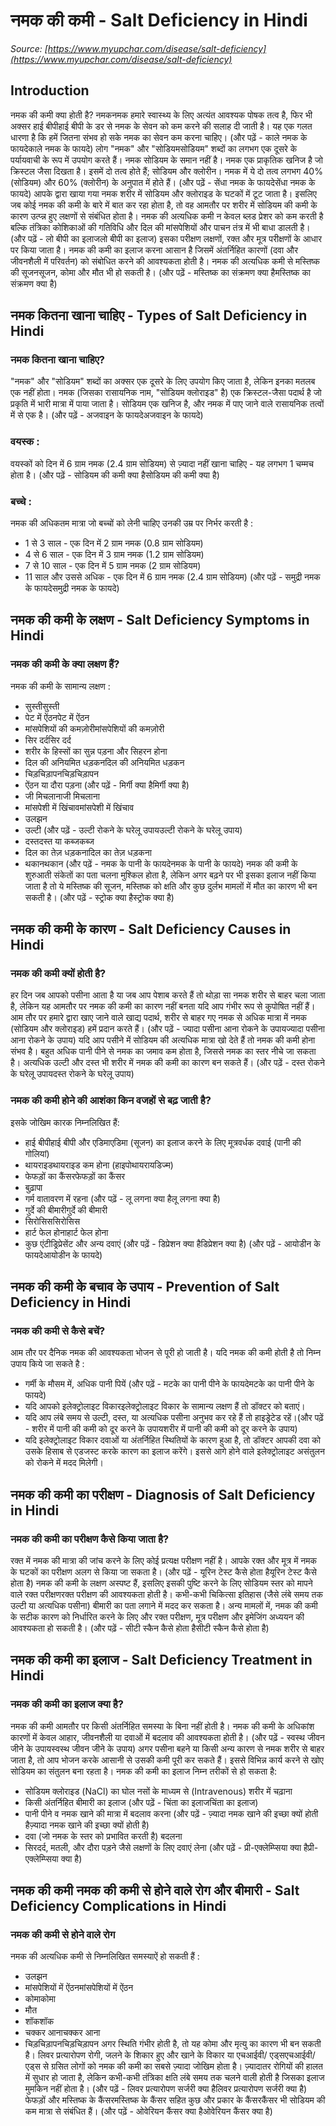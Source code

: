 # नमक की कमी - Salt Deficiency in Hindi
_Source: [https://www.myupchar.com/disease/salt-deficiency](https://www.myupchar.com/disease/salt-deficiency)_

## Introduction
नमक की कमी क्या होती है?
नमकनमक हमारे स्वास्थ्य के लिए अत्यंत आवश्यक पोषक तत्व है, फिर भी अक्सर हाई बीपीहाई बीपी के डर से नमक के सेवन को कम करने की सलाह दी जाती है। यह एक गलत धारणा है कि हमें जितना संभव हो सके नमक का सेवन कम करना चाहिए।
(और पढ़ें - काले नमक के फायदेकाले नमक के फायदे)
लोग "नमक" और "सोडियमसोडियम" शब्दों का लगभग एक दूसरे के पर्यायवाची के रूप में उपयोग करते हैं। नमक सोडियम के समान नहीं है। नमक एक प्राकृतिक खनिज है जो क्रिस्टल जैसा दिखता है। इसमें दो तत्व होते हैं; सोडियम और क्लोरीन। नमक में ये दो तत्व लगभग 40% (सोडियम) और 60% (क्लोरीन) के अनुपात में होते हैं।
(और पढ़ें - सेंधा नमक के फायदेसेंधा नमक के फायदे)
आपके द्वारा खाया गया नमक शरीर में सोडियम और क्लोराइड के घटकों में टूट जाता है। इसलिए जब कोई नमक की कमी के बारे में बात कर रहा होता है, तो वह आमतौर पर शरीर में सोडियम की कमी के कारण उत्प्न्न हुए लक्षणों से संबंधित होता है।
नमक की अत्यधिक कमी न केवल ब्लड प्रेशर को कम करती है बल्कि तंत्रिका कोशिकाओं की गतिविधि और दिल की मांसपेशियों और पाचन तंत्र में भी बाधा डालती है।
(और पढ़ें - लो बीपी का इलाजलो बीपी का इलाज)
इसका परीक्षण लक्षणों, रक्त और मूत्र परीक्षणों के आधार पर किया जाता है। नमक की कमी का इलाज करना आसान है जिसमें अंतर्निहित कारणों (दवा और जीवनशैली में परिवर्तन) को संबोधित करने की आवश्यकता होती है। नमक की अत्यधिक कमी से मस्तिष्क की सूजनसूजन, कोमा और मौत भी हो सकती है।
(और पढ़ें - मस्तिष्क का संक्रमण क्या हैमस्तिष्क का संक्रमण क्या है)

## नमक कितना खाना चाहिए - Types of Salt Deficiency in Hindi
### नमक कितना खाना चाहिए?
"नमक" और "सोडियम" शब्दों का अक्सर एक दूसरे के लिए उपयोग किए जाता है, लेकिन इनका मतलब एक नहीं होता। नमक (जिसका रासायनिक नाम, "सोडियम क्लोराइड" है) एक क्रिस्टल-जैसा पदार्थ है जो प्रकृति में भारी मात्रा में पाया जाता है। सोडियम एक खनिज है, और नमक में पाए जाने वाले रासायनिक तत्वों में से एक है।
(और पढ़ें - अजवाइन के फायदेअजवाइन के फायदे)
### वयस्क :
वयस्कों को दिन में 6 ग्राम नमक (2.4 ग्राम सोडियम) से ज़्यादा नहीं खाना चाहिए - यह लगभग 1 चम्मच होता है।
(और पढ़ें - सोडियम की कमी क्या हैसोडियम की कमी क्या है)
### बच्चे :
नमक की अधिकतम मात्रा जो बच्चों को लेनी चाहिए उनकी उम्र पर निर्भर करती है :
- 1 से 3 साल - एक दिन में 2 ग्राम नमक (0.8 ग्राम सोडियम)
- 4 से 6 साल - एक दिन में 3 ग्राम नमक (1.2 ग्राम सोडियम)
- 7 से 10 साल - एक दिन में 5 ग्राम नमक (2 ग्राम सोडियम)
- 11 साल और उससे अधिक - एक दिन में 6 ग्राम नमक (2.4 ग्राम सोडियम)
(और पढ़ें - समुद्री नमक के फायदेसमुद्री नमक के फायदे)

## नमक की कमी के लक्षण - Salt Deficiency Symptoms in Hindi
### नमक की कमी के क्या लक्षण हैं?
नमक की कमी के सामान्य लक्षण :
- सुस्तीसुस्ती
- पेट में ऐंठनपेट में ऐंठन
- मांसपेशियों की कमज़ोरीमांसपेशियों की कमज़ोरी
- सिर दर्दसिर दर्द
- शरीर के हिस्सों का सुन्न पड़ना और सिहरन होना
- दिल की अनियमित धड़कनदिल की अनियमित धड़कन
- चिड़चिड़ापनचिड़चिड़ापन
- ऐंठन या दौरा पड़ना (और पढ़ें - मिर्गी क्या हैमिर्गी क्या है)
- जी मिचलानाजी मिचलाना
- मांसपेशी में खिंचावमांसपेशी में खिंचाव
- उलझन
- उल्टी (और पढ़ें - उल्टी रोकने के घरेलू उपायउल्टी रोकने के घरेलू उपाय)
- दस्तदस्त या कब्जकब्ज
- दिल का तेज़ धड़कनादिल का तेज़ धड़कना
- थकानथकान
(और पढ़ें - नमक के पानी के फायदेनमक के पानी के फायदे)
नमक की कमी के शुरुआती संकेतों का पता चलना मुश्किल होता है, लेकिन अगर बढ़ने पर भी इसका इलाज नहीं किया जाता है तो ये मस्तिष्क की सूजन, मस्तिष्क को क्षति और कुछ दुर्लभ मामलों में मौत का कारण भी बन सकती है।
(और पढ़ें - स्ट्रोक क्या हैस्ट्रोक क्या है)

## नमक की कमी के कारण - Salt Deficiency Causes in Hindi
### नमक की कमी क्यों होती है?
हर दिन जब आपको पसीना आता है या जब आप पेशाब करते हैं तो थोड़ा सा नमक शरीर से बाहर चला जाता है, लेकिन यह आमतौर पर नमक की कमी का कारण नहीं बनता यदि आप गंभीर रूप से कुपोषित नहीं हैं। आम तौर पर हमारे द्वारा खाए जाने वाले खाद्य पदार्थ, शरीर से बाहर गए नमक से अधिक मात्रा में नमक (सोडियम और क्लोराइड) हमें प्रदान करते हैं।
(और पढ़ें - ज्यादा पसीना आना रोकने के उपायज्यादा पसीना आना रोकने के उपाय)
यदि आप पसीने में सोडियम की अत्यधिक मात्रा खो देते हैं तो नमक की कमी होना संभव है। बहुत अधिक पानी पीने से नमक का जमाव कम होता है, जिससे नमक का स्तर नीचे जा सकता है। अत्यधिक उल्टी और दस्त भी शरीर में नमक की कमी का कारण बन सकते हैं।
(और पढ़ें - दस्त रोकने के घरेलू उपायदस्त रोकने के घरेलू उपाय)
### नमक की कमी होने की आशंका किन वजहों से बढ़ जाती है?
इसके जोखिम कारक निम्नलिखित हैं:
- हाई बीपीहाई बीपी और एडिमाएडिमा (सूजन) का इलाज करने के लिए मूत्रवर्धक दवाई (पानी की गोलियां)
- थायराइडथायराइड कम होना (हाइपोथायरायडिज्म)
- फेफड़ों का कैंसरफेफड़ों का कैंसर
- बुढ़ापा
- गर्म वातावरण में रहना (और पढ़ें - लू लगना क्या हैलू लगना क्या है)
- गुर्दे की बीमारीगुर्दे की बीमारी
- सिरोसिससिरोसिस
- हार्ट फेल होनाहार्ट फेल होना
- कुछ एंटीड्रिप्रेसेंट और अन्य दवाएं (और पढ़ें - डिप्रेशन क्या हैडिप्रेशन क्या है)
(और पढ़ें - आयोडीन के फायदेआयोडीन के फायदे)

## नमक की कमी के बचाव के उपाय - Prevention of Salt Deficiency in Hindi
### नमक की कमी से कैसे बचें?
आम तौर पर दैनिक नमक की आवश्यकता भोजन से पूरी हो जाती है। यदि नमक की कमी होती है तो निम्न उपाय किये जा सकते है :
- गर्मी के मौसम में, अधिक पानी पियें (और पढ़ें - मटके का पानी पीने के फायदेमटके का पानी पीने के फायदे)
- यदि आपको इलेक्ट्रोलाइट विकारइलेक्ट्रोलाइट विकार के सामान्य लक्षण हैं तो डॉक्टर को बताएं।
- यदि आप लंबे समय से उल्टी, दस्त, या अत्यधिक पसीना अनुभव कर रहे हैं तो हाइड्रेटेड रहें।(और पढ़ें - शरीर में पानी की कमी को दूर करने के उपायशरीर में पानी की कमी को दूर करने के उपाय)
- यदि इलेक्ट्रोलाइट विकार दवाओं या अंतर्निहित स्थितियों के कारण हुआ है, तो डॉक्टर आपकी दवा को उसके हिसाब से एडजस्ट करके कारण का इलाज करेंगे। इससे आगे होने वाले इलेक्ट्रोलाइट असंतुलन को रोकने में मदद मिलेगी।

## नमक की कमी का परीक्षण - Diagnosis of Salt Deficiency in Hindi
### नमक की कमी का परीक्षण कैसे किया जाता है?
रक्त में नमक की मात्रा की जांच करने के लिए कोई प्रत्यक्ष परीक्षण नहीं है। आपके रक्त और मूत्र में नमक के घटकों का परीक्षण अलग से किया जा सकता है।
(और पढ़ें - यूरिन टेस्ट कैसे होता हैयूरिन टेस्ट कैसे होता है)
नमक की कमी के लक्षण अस्पष्ट हैं, इसलिए इसकी पुष्टि करने के लिए सोडियम स्तर को मापने वाले रक्त परीक्षणरक्त परीक्षण की आवश्यकता होती है। कभी-कभी चिकित्सा इतिहास (जैसे लंबे समय तक उल्टी या अत्यधिक पसीना) बीमारी का पता लगाने में मदद कर सकता है। अन्य मामलों में, नमक की कमी के सटीक कारण को निर्धारित करने के लिए और रक्त परीक्षण, मूत्र परीक्षण और इमेजिंग अध्ययन की आवश्यकता हो सकती है।
(और पढ़ें - सीटी स्कैन कैसे होता हैसीटी स्कैन कैसे होता है)

## नमक की कमी का इलाज - Salt Deficiency Treatment in Hindi
### नमक की कमी का इलाज क्या है?
नमक की कमी आमतौर पर किसी अंतर्निहित समस्या के बिना नहीं होती है। नमक की कमी के अधिकांश कारणों में केवल आहार, जीवनशैली या दवाओं में बदलाव की आवश्यकता होती है।
(और पढ़ें - स्वस्थ जीवन जीने के उपायस्वस्थ जीवन जीने के उपाय)
अगर पसीना बहने या किसी अन्य कारण से नमक शरीर से बाहर जाता है, तो आप भोजन करके आसानी से उसकी कमी पूरी कर सकते हैं। इससे विभिन्न कार्य करने से खोए सोडियम का संतुलन बना रहता है।
नमक की कमी का इलाज निम्न तरीकों से हो सकता है:
- सोडियम क्लोराइड (NaCl) का घोल नसों के माध्यम से (Intravenous) शरीर में चढ़ाना
- किसी अंतर्निहित बीमारी का इलाज (और पढ़ें - चिंता का इलाजचिंता का इलाज)
- पानी पीने व नमक खाने की मात्रा में बदलाव करना (और पढ़ें - ज़्यादा नमक खाने की इच्छा क्यों होती हैज़्यादा नमक खाने की इच्छा क्यों होती है)
- दवा (जो नमक के स्तर को प्रभावित करती है) बदलना
- सिरदर्द, मतली, और दौरा पड़ने जैसे लक्षणों के लिए दवाएं लेना (और पढ़ें - प्री-एक्लेम्प्सिया क्या हैप्री-एक्लेम्प्सिया क्या है)

## नमक की कमी नमक की कमी से होने वाले रोग और बीमारी - Salt Deficiency Complications in Hindi
### नमक की कमी से होने वाले रोग
नमक की अत्यधिक कमी से निम्नलिखित समस्याऐं हो सकती हैं :
- उलझन
- मांसपेशियों में ऐंठनमांसपेशियों में ऐंठन
- कोमाकोमा
- मौत
- शॉकशॉक
- चक्कर आनाचक्कर आना
- चिड़चिड़ापनचिड़चिड़ापन
अगर स्थिति गंभीर होती है, तो यह कोमा और मृत्यु का कारण भी बन सकती है। लिवर प्रत्यारोपण रोगी, जलने के शिकार हुए और खाने के विकार या एचआईवी/ एड्सएचआईवी/ एड्स से ग्रसित लोगों को नमक की कमी का सबसे ज़्यादा जोखिम होता है। ज़्यादातर रोगियों की हालत में सुधार हो जाता है, लेकिन कभी-कभी तंत्रिका क्षति लंबे समय तक चलने वाली होती है जिसका इलाज मुमकिन नहीं होता है।
(और पढ़ें - लिवर प्रत्यारोपण सर्जरी क्या हैलिवर प्रत्यारोपण सर्जरी क्या है)
फेफड़ों और मस्तिष्क के कैंसरमस्तिष्क के कैंसर सहित कुछ और प्रकार के कैंसरकैंसर भी सोडियम की कम मात्रा से संबंधित हैं।
(और पढ़ें - ओवेरियन कैंसर क्या हैओवेरियन कैंसर क्या है)

